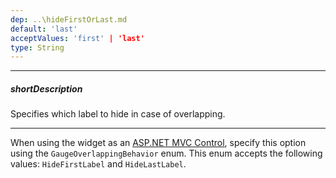```yaml
---
dep: ..\hideFirstOrLast.md
default: 'last'
acceptValues: 'first' | 'last'
type: String
---
```

---
##### shortDescription
Specifies which label to hide in case of overlapping.

---
When using the widget as an [ASP.NET MVC Control](/concepts/35%20ASP.NET%20MVC%20Controls/20%20Fundamentals '/Documentation/Guide/ASP.NET_MVC_Controls/Fundamentals/'), specify this option using the `GaugeOverlappingBehavior` enum. This enum accepts the following values: `HideFirstLabel` and `HideLastLabel`.